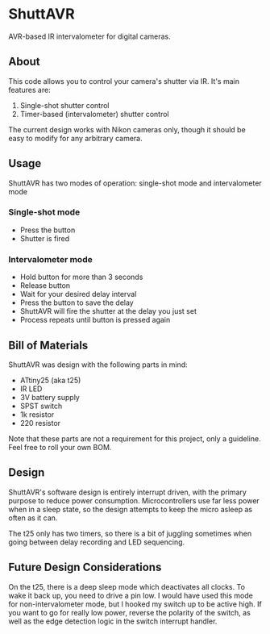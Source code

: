 ShuttAVR
========

AVR-based IR intervalometer for digital cameras.

About
-----

This code allows you to control your camera's shutter via IR. It's main features are:

1. Single-shot shutter control
2. Timer-based (intervalometer) shutter control

The current design works with Nikon cameras only, though it should be easy to
modify for any arbitrary camera.

Usage
-----

ShuttAVR has two modes of operation: single-shot mode and intervalometer mode

### Single-shot mode

- Press the button
- Shutter is fired

### Intervalometer mode

- Hold button for more than 3 seconds
- Release button
- Wait for your desired delay interval
- Press the button to save the delay
- ShuttAVR will fire the shutter at the delay you just set
- Process repeats until button is pressed again

Bill of Materials
-----------------

ShuttAVR was design with the following parts in mind:

- ATtiny25 (aka t25)
- IR LED
- 3V battery supply
- SPST switch
- 1k resistor
- 220 resistor

Note that these parts are not a requirement for this project, only a guideline. Feel free to roll your own BOM.

Design
------

ShuttAVR's software design is entirely interrupt driven, with the primary
purpose to reduce power consumption. Microcontrollers use far less power when in
a sleep state, so the design attempts to keep the micro asleep as often as it
can.

The t25 only has two timers, so there is a bit of juggling sometimes when going
between delay recording and LED sequencing.

Future Design Considerations
----------------------------

On the t25, there is a deep sleep mode which deactivates all clocks. To wake it
back up, you need to drive a pin low. I would have used this mode for
non-intervalometer mode, but I hooked my switch up to be active high. If you
want to go for really low power, reverse the polarity of the switch, as well as
the edge detection logic in the switch interrupt handler.

